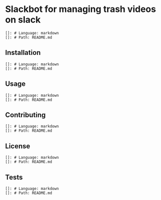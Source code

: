 # Slackbot for managing trash videos on slack
    
    []: # Language: markdown
    []: # Path: README.md

## Installation
    
    []: # Language: markdown
    []: # Path: README.md

## Usage
    
    []: # Language: markdown
    []: # Path: README.md

## Contributing
    
    []: # Language: markdown
    []: # Path: README.md

## License
    
    []: # Language: markdown
    []: # Path: README.md

## Tests
    
    []: # Language: markdown
    []: # Path: README.md

